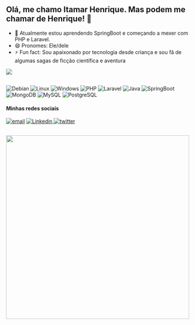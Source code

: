 ## Olá, me chamo Itamar Henrique. Mas podem me chamar de Henrique! 👋

- 🌱 Atualmente estou aprendendo SpringBoot e começando a mexer com PHP e Laravel.
- 😄 Pronomes: Ele/dele
- ⚡ Fun fact: Sou apaixonado por tecnologia desde criança e sou fã de algumas sagas de ficção científica e aventura

![](https://github-readme-stats.vercel.app/api?username=itamarHenrique&show_icons=true&theme=transparent)

##

![Debian](https://img.shields.io/badge/Debian-A81D33?style=for-the-badge&logo=debian&logoColor=white)
![Linux](https://img.shields.io/badge/Linux-FCC624?style=for-the-badge&logo=linux&logoColor=white)
![Windows](https://img.shields.io/badge/Windows-0078D6?style=for-the-badge&logo=windows&logoColor=white)
![PHP](https://img.shields.io/badge/PHP-777BB4?style=for-the-badge&logo=php&logoColor=white)
![Laravel](https://img.shields.io/badge/Laravel-FF2D20?style=for-the-badge&logo=laravel&logoColor=white)
![Java](https://img.shields.io/badge/Java-ED8B00?style=for-the-badge&logo=openjdk&logoColor=white)
![SpringBoot](https://img.shields.io/badge/Spring-6DB33F?style=for-the-badge&logo=spring&logoColor=white)
![MongoDB](https://img.shields.io/badge/MongoDB-4EA94B?style=for-the-badge&logo=mongodb&logoColor=white)
![MySQL](https://img.shields.io/badge/MySQL-00000F?style=for-the-badge&logo=mysql&logoColor=white)
![PostgreSQL](https://img.shields.io/badge/PostgreSQL-316192?style=for-the-badge&logo=postgresql&logoColor=white)


#### Minhas redes sociais
<a href= "mailto:itamarpph@hotmail.com"> ![email](https://img.shields.io/badge/Microsoft_Outlook-0078D4?style=for-the-badge&logo=microsoft-outlook&logoColor=white)</a>
<a href= "https://www.linkedin.com/in/itamar-henrique-a06ba11b3/"> ![Linkedin](https://img.shields.io/badge/LinkedIn-0077B5?style=for-the-badge&logo=linkedin&logoColor=white)
</a>
<a href= "https://twitter.com/IhenrP"> ![twitter](https://img.shields.io/badge/Twitter-1DA1F2?style=for-the-badge&logo=twitter&logoColor=white)
</a>

## 

<div align="left">
  <img height="500" src="https://media.giphy.com/media/L2Fg6q65QKqchwTxDF/giphy.gif?cid=ecf05e472fh2xk8ls60c8widddsh3065g2h4vi6anmvho0j1&ep=v1_gifs_search&rid=giphy.gif&ct=g"  />
  
</div>
